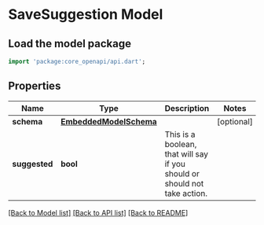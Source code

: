 # SaveSuggestion Model

## Load the model package
```dart
import 'package:core_openapi/api.dart';
```

## Properties
Name | Type | Description | Notes
------------ | ------------- | ------------- | -------------
**schema** | [**EmbeddedModelSchema**](EmbeddedModelSchema) |  | [optional] 
**suggested** | **bool** | This is a boolean, that will say if you should or should not take action. | 

[[Back to Model list]](../README#documentation-for-models) [[Back to API list]](../README#documentation-for-api-endpoints) [[Back to README]](../README)


